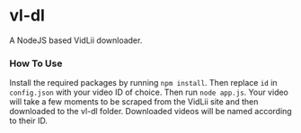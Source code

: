 # vl-dl
A NodeJS based VidLii downloader.
### How To Use
Install the required packages by running `npm install`. Then replace  `id` in `config.json` with your video ID of choice. Then run `node app.js`. Your video will take a few moments to be scraped from the VidLii site and then downloaded to the vl-dl folder. Downloaded videos will be named according to their ID.
